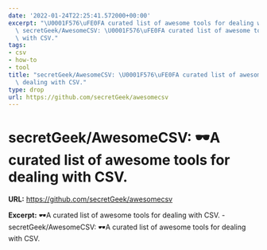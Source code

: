 ```yaml
---
date: '2022-01-24T22:25:41.572000+00:00'
excerpt: "\U0001F576\uFE0FA curated list of awesome tools for dealing with CSV. -\
  \ secretGeek/AwesomeCSV: \U0001F576\uFE0FA curated list of awesome tools for dealing\
  \ with CSV."
tags:
- csv
- how-to
- tool
title: "secretGeek/AwesomeCSV: \U0001F576\uFE0FA curated list of awesome tools for\
  \ dealing with CSV."
type: drop
url: https://github.com/secretGeek/awesomecsv
---
```


# secretGeek/AwesomeCSV: 🕶️A curated list of awesome tools for dealing with CSV.

**URL:** https://github.com/secretGeek/awesomecsv

**Excerpt:** 🕶️A curated list of awesome tools for dealing with CSV. - secretGeek/AwesomeCSV: 🕶️A curated list of awesome tools for dealing with CSV.
